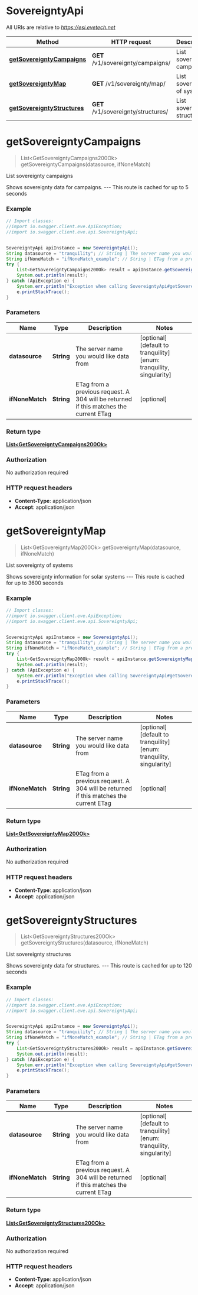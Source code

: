 # SovereigntyApi

All URIs are relative to *https://esi.evetech.net*

Method | HTTP request | Description
------------- | ------------- | -------------
[**getSovereigntyCampaigns**](SovereigntyApi.md#getSovereigntyCampaigns) | **GET** /v1/sovereignty/campaigns/ | List sovereignty campaigns
[**getSovereigntyMap**](SovereigntyApi.md#getSovereigntyMap) | **GET** /v1/sovereignty/map/ | List sovereignty of systems
[**getSovereigntyStructures**](SovereigntyApi.md#getSovereigntyStructures) | **GET** /v1/sovereignty/structures/ | List sovereignty structures


<a name="getSovereigntyCampaigns"></a>
# **getSovereigntyCampaigns**
> List&lt;GetSovereigntyCampaigns200Ok&gt; getSovereigntyCampaigns(datasource, ifNoneMatch)

List sovereignty campaigns

Shows sovereignty data for campaigns.  ---  This route is cached for up to 5 seconds

### Example
```java
// Import classes:
//import io.swagger.client.eve.ApiException;
//import io.swagger.client.eve.api.SovereigntyApi;


SovereigntyApi apiInstance = new SovereigntyApi();
String datasource = "tranquility"; // String | The server name you would like data from
String ifNoneMatch = "ifNoneMatch_example"; // String | ETag from a previous request. A 304 will be returned if this matches the current ETag
try {
    List<GetSovereigntyCampaigns200Ok> result = apiInstance.getSovereigntyCampaigns(datasource, ifNoneMatch);
    System.out.println(result);
} catch (ApiException e) {
    System.err.println("Exception when calling SovereigntyApi#getSovereigntyCampaigns");
    e.printStackTrace();
}
```

### Parameters

Name | Type | Description  | Notes
------------- | ------------- | ------------- | -------------
 **datasource** | **String**| The server name you would like data from | [optional] [default to tranquility] [enum: tranquility, singularity]
 **ifNoneMatch** | **String**| ETag from a previous request. A 304 will be returned if this matches the current ETag | [optional]

### Return type

[**List&lt;GetSovereigntyCampaigns200Ok&gt;**](GetSovereigntyCampaigns200Ok.md)

### Authorization

No authorization required

### HTTP request headers

 - **Content-Type**: application/json
 - **Accept**: application/json

<a name="getSovereigntyMap"></a>
# **getSovereigntyMap**
> List&lt;GetSovereigntyMap200Ok&gt; getSovereigntyMap(datasource, ifNoneMatch)

List sovereignty of systems

Shows sovereignty information for solar systems  ---  This route is cached for up to 3600 seconds

### Example
```java
// Import classes:
//import io.swagger.client.eve.ApiException;
//import io.swagger.client.eve.api.SovereigntyApi;


SovereigntyApi apiInstance = new SovereigntyApi();
String datasource = "tranquility"; // String | The server name you would like data from
String ifNoneMatch = "ifNoneMatch_example"; // String | ETag from a previous request. A 304 will be returned if this matches the current ETag
try {
    List<GetSovereigntyMap200Ok> result = apiInstance.getSovereigntyMap(datasource, ifNoneMatch);
    System.out.println(result);
} catch (ApiException e) {
    System.err.println("Exception when calling SovereigntyApi#getSovereigntyMap");
    e.printStackTrace();
}
```

### Parameters

Name | Type | Description  | Notes
------------- | ------------- | ------------- | -------------
 **datasource** | **String**| The server name you would like data from | [optional] [default to tranquility] [enum: tranquility, singularity]
 **ifNoneMatch** | **String**| ETag from a previous request. A 304 will be returned if this matches the current ETag | [optional]

### Return type

[**List&lt;GetSovereigntyMap200Ok&gt;**](GetSovereigntyMap200Ok.md)

### Authorization

No authorization required

### HTTP request headers

 - **Content-Type**: application/json
 - **Accept**: application/json

<a name="getSovereigntyStructures"></a>
# **getSovereigntyStructures**
> List&lt;GetSovereigntyStructures200Ok&gt; getSovereigntyStructures(datasource, ifNoneMatch)

List sovereignty structures

Shows sovereignty data for structures.  ---  This route is cached for up to 120 seconds

### Example
```java
// Import classes:
//import io.swagger.client.eve.ApiException;
//import io.swagger.client.eve.api.SovereigntyApi;


SovereigntyApi apiInstance = new SovereigntyApi();
String datasource = "tranquility"; // String | The server name you would like data from
String ifNoneMatch = "ifNoneMatch_example"; // String | ETag from a previous request. A 304 will be returned if this matches the current ETag
try {
    List<GetSovereigntyStructures200Ok> result = apiInstance.getSovereigntyStructures(datasource, ifNoneMatch);
    System.out.println(result);
} catch (ApiException e) {
    System.err.println("Exception when calling SovereigntyApi#getSovereigntyStructures");
    e.printStackTrace();
}
```

### Parameters

Name | Type | Description  | Notes
------------- | ------------- | ------------- | -------------
 **datasource** | **String**| The server name you would like data from | [optional] [default to tranquility] [enum: tranquility, singularity]
 **ifNoneMatch** | **String**| ETag from a previous request. A 304 will be returned if this matches the current ETag | [optional]

### Return type

[**List&lt;GetSovereigntyStructures200Ok&gt;**](GetSovereigntyStructures200Ok.md)

### Authorization

No authorization required

### HTTP request headers

 - **Content-Type**: application/json
 - **Accept**: application/json

